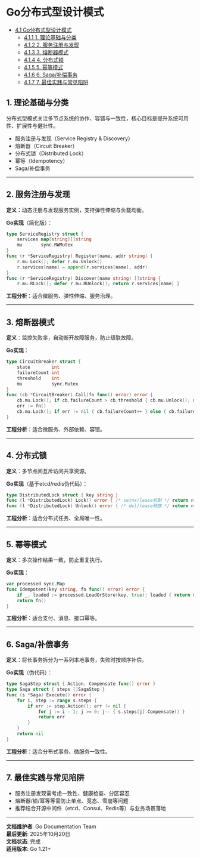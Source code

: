 ﻿# Go分布式型设计模式

<!-- TOC START -->
- [4.1 Go分布式型设计模式](#41-go分布式型设计模式)
  - [4.1.1 1. 理论基础与分类](#411-1-理论基础与分类)
  - [4.1.2 2. 服务注册与发现](#412-2-服务注册与发现)
  - [4.1.3 3. 熔断器模式](#413-3-熔断器模式)
  - [4.1.4 4. 分布式锁](#414-4-分布式锁)
  - [4.1.5 5. 幂等模式](#415-5-幂等模式)
  - [4.1.6 6. Saga/补偿事务](#416-6-saga补偿事务)
  - [4.1.7 7. 最佳实践与常见陷阱](#417-7-最佳实践与常见陷阱)
<!-- TOC END -->

## 1. 理论基础与分类

分布式型模式关注多节点系统的协作、容错与一致性，核心目标是提升系统可用性、扩展性与健壮性。

- 服务注册与发现（Service Registry & Discovery）
- 熔断器（Circuit Breaker）
- 分布式锁（Distributed Lock）
- 幂等（Idempotency）
- Saga/补偿事务

---

## 2. 服务注册与发现

**定义**：动态注册与发现服务实例，支持弹性伸缩与负载均衡。

**Go实现**（简化版）：

```go
type ServiceRegistry struct {
    services map[string][]string
    mu       sync.RWMutex
}
func (r *ServiceRegistry) Register(name, addr string) {
    r.mu.Lock(); defer r.mu.Unlock()
    r.services[name] = append(r.services[name], addr)
}
func (r *ServiceRegistry) Discover(name string) []string {
    r.mu.RLock(); defer r.mu.RUnlock(); return r.services[name] }

```

**工程分析**：适合微服务、弹性伸缩、服务治理。

---

## 3. 熔断器模式

**定义**：监控失败率，自动断开故障服务，防止级联故障。

**Go实现**：

```go
type CircuitBreaker struct {
    state        int
    failureCount int
    threshold    int
    mu           sync.Mutex
}
func (cb *CircuitBreaker) Call(fn func() error) error {
    cb.mu.Lock(); if cb.failureCount > cb.threshold { cb.mu.Unlock(); return fmt.Errorf("circuit open") }; cb.mu.Unlock()
    err := fn()
    cb.mu.Lock(); if err != nil { cb.failureCount++ } else { cb.failureCount = 0 }; cb.mu.Unlock(); return err
}

```

**工程分析**：适合微服务、外部依赖、容错。

---

## 4. 分布式锁

**定义**：多节点间互斥访问共享资源。

**Go实现**（基于etcd/redis伪代码）：

```go
type DistributedLock struct { key string }
func (l *DistributedLock) Lock() error { /* setnx/lease机制 */ return nil }
func (l *DistributedLock) Unlock() error { /* del/lease释放 */ return nil }

```

**工程分析**：适合分布式任务、全局唯一性。

---

## 5. 幂等模式

**定义**：多次操作结果一致，防止重复执行。

**Go实现**：

```go
var processed sync.Map
func Idempotent(key string, fn func() error) error {
    if _, loaded := processed.LoadOrStore(key, true); loaded { return nil }
    return fn()
}

```

**工程分析**：适合支付、消息、接口幂等。

---

## 6. Saga/补偿事务

**定义**：将长事务拆分为一系列本地事务，失败时按顺序补偿。

**Go实现**（伪代码）：

```go
type SagaStep struct { Action, Compensate func() error }
type Saga struct { steps []SagaStep }
func (s *Saga) Execute() error {
    for i, step := range s.steps {
        if err := step.Action(); err != nil {
            for j := i - 1; j >= 0; j-- { s.steps[j].Compensate() }
            return err
        }
    }
    return nil
}

```

**工程分析**：适合分布式事务、微服务一致性。

---

## 7. 最佳实践与常见陷阱

- 服务注册发现需考虑一致性、健康检查、分区容忍
- 熔断器/锁/幂等等需防止单点、竞态、雪崩等问题
- 推荐结合开源中间件（etcd、Consul、Redis等）与业务场景落地

---

**文档维护者**: Go Documentation Team  
**最后更新**: 2025年10月20日  
**文档状态**: 完成  
**适用版本**: Go 1.21+
